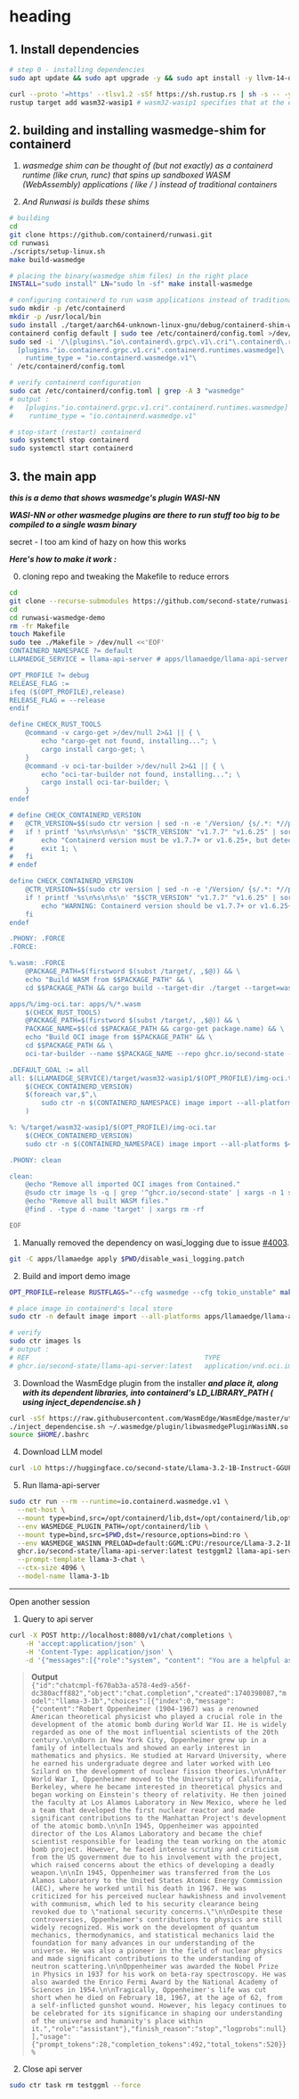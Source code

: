 # heading

## 1. Install dependencies
```sh
# step 0 - installing dependencies
sudo apt update && sudo apt upgrade -y && sudo apt install -y llvm-14-dev liblld-14-dev software-properties-common gcc g++ asciinema containerd cmake zlib1g-dev build-essential python3 python3-dev python3-pip git clang

curl --proto '=https' --tlsv1.2 -sSf https://sh.rustup.rs | sh -s -- -y && source $HOME/.cargo/env
rustup target add wasm32-wasip1 # wasm32-wasip1 specifies that at the end, binary is to be of wasm type
```

## 2. building and installing wasmedge-shim for containerd

  1. *wasmedge shim can be thought of (but not exactly) as a containerd runtime (like crun, runc) that spins up sandboxed WASM (WebAssembly) applications ( like / ) instead of traditional containers*

  2. *And Runwasi is builds these shims*

```sh
# building
cd
git clone https://github.com/containerd/runwasi.git
cd runwasi
./scripts/setup-linux.sh
make build-wasmedge

# placing the binary(wasmedge shim files) in the right place
INSTALL="sudo install" LN="sudo ln -sf" make install-wasmedge

# configuring containerd to run wasm applications instead of traditional containers
sudo mkdir -p /etc/containerd
mkdir -p /usr/local/bin
sudo install ./target/aarch64-unknown-linux-gnu/debug/containerd-shim-wasmedge-v1 /usr/local/bin/
containerd config default | sudo tee /etc/containerd/config.toml >/dev/null
sudo sed -i '/\[plugins\."io\.containerd\.grpc\.v1\.cri"\.containerd\.runtimes\]/a \
  [plugins."io.containerd.grpc.v1.cri".containerd.runtimes.wasmedge]\
    runtime_type = "io.containerd.wasmedge.v1"\
' /etc/containerd/config.toml

# verify containerd configuration
sudo cat /etc/containerd/config.toml | grep -A 3 "wasmedge"
# output :
#   [plugins."io.containerd.grpc.v1.cri".containerd.runtimes.wasmedge]
#    runtime_type = "io.containerd.wasmedge.v1"

# stop-start (restart) containerd
sudo systemctl stop containerd
sudo systemctl start containerd
```

## 3. the main app

*__this is a demo that shows wasmedge's plugin WASI-NN__*

__*WASI-NN or other wasmedge plugins are there to run stuff too big to be compiled to a single wasm binary*__

secret - I too am kind of hazy on how this works

*__Here's how to make it work :__*

0. cloning repo and tweaking the Makefile to reduce errors
```sh
cd
git clone --recurse-submodules https://github.com/second-state/runwasi-wasmedge-demo.git
cd
cd runwasi-wasmedge-demo
rm -fr Makefile
touch Makefile
sudo tee ./Makefile > /dev/null <<'EOF'
CONTAINERD_NAMESPACE ?= default
LLAMAEDGE_SERVICE = llama-api-server # apps/llamaedge/llama-api-server 

OPT_PROFILE ?= debug
RELEASE_FLAG :=
ifeq ($(OPT_PROFILE),release)
RELEASE_FLAG = --release
endif

define CHECK_RUST_TOOLS
	@command -v cargo-get >/dev/null 2>&1 || { \
		echo "cargo-get not found, installing..."; \
		cargo install cargo-get; \
	}
	@command -v oci-tar-builder >/dev/null 2>&1 || { \
		echo "oci-tar-builder not found, installing..."; \
		cargo install oci-tar-builder; \
	}
endef

# define CHECK_CONTAINERD_VERSION
# 	@CTR_VERSION=$$(sudo ctr version | sed -n -e '/Version/ {s/.*: *//p;q;}'); \
# 	if ! printf '%s\n%s\n%s\n' "$$CTR_VERSION" "v1.7.7" "v1.6.25" | sort -V | tail -1 | grep -qx "$$CTR_VERSION"; then \
# 		echo "Containerd version must be v1.7.7+ or v1.6.25+, but detected $$CTR_VERSION"; \
# 		exit 1; \
# 	fi
# endef

define CHECK_CONTAINERD_VERSION
	@CTR_VERSION=$$(sudo ctr version | sed -n -e '/Version/ {s/.*: *//p;q;}'); \
	if ! printf '%s\n%s\n%s\n' "$$CTR_VERSION" "v1.7.7" "v1.6.25" | sort -V | tail -1 | grep -qx "$$CTR_VERSION"; then \
		echo "WARNING: Containerd version should be v1.7.7+ or v1.6.25+, but detected $$CTR_VERSION"; \
	fi
endef

.PHONY: .FORCE
.FORCE:

%.wasm: .FORCE
	@PACKAGE_PATH=$(firstword $(subst /target/, ,$@)) && \
	echo "Build WASM from $$PACKAGE_PATH" && \
	cd $$PACKAGE_PATH && cargo build --target-dir ./target --target=wasm32-wasip1 $(RELEASE_FLAG)

apps/%/img-oci.tar: apps/%/*.wasm
	$(CHECK_RUST_TOOLS)
	@PACKAGE_PATH=$(firstword $(subst /target/, ,$@)) && \
	PACKAGE_NAME=$$(cd $$PACKAGE_PATH && cargo-get package.name) && \
	echo "Build OCI image from $$PACKAGE_PATH" && \
	cd $$PACKAGE_PATH && \
	oci-tar-builder --name $$PACKAGE_NAME --repo ghcr.io/second-state --tag latest --module target/wasm32-wasip1/$(OPT_PROFILE)/$$PACKAGE_NAME.wasm -o target/wasm32-wasip1/$(OPT_PROFILE)/img-oci.tar

.DEFAULT_GOAL := all
all: $(LLAMAEDGE_SERVICE)/target/wasm32-wasip1/$(OPT_PROFILE)/img-oci.tar
	$(CHECK_CONTAINERD_VERSION)
	$(foreach var,$^,\
		sudo ctr -n $(CONTAINERD_NAMESPACE) image import --all-platforms $(var);\
	)

%: %/target/wasm32-wasip1/$(OPT_PROFILE)/img-oci.tar
	$(CHECK_CONTAINERD_VERSION)
	sudo ctr -n $(CONTAINERD_NAMESPACE) image import --all-platforms $<

.PHONY: clean

clean:
	@echo "Remove all imported OCI images from Contained."
	@sudo ctr image ls -q | grep '^ghcr.io/second-state' | xargs -n 1 sudo ctr images rm
	@echo "Remove all built WASM files."
	@find . -type d -name 'target' | xargs rm -rf

EOF

```


1. Manually removed the dependency on wasi_logging due to issue [#4003](https://github.com/WasmEdge/WasmEdge/issues/4003).

```bash
git -C apps/llamaedge apply $PWD/disable_wasi_logging.patch
```

2. Build and import demo image

```bash
OPT_PROFILE=release RUSTFLAGS="--cfg wasmedge --cfg tokio_unstable" make apps/llamaedge/llama-api-server

# place image in containerd's local store
sudo ctr -n default image import --all-platforms apps/llamaedge/llama-api-server/target/wasm32-wasip1/release/img-oci.tar

# verify
sudo ctr images ls 
# output :
# REF                                            TYPE                                         DIGEST                                                                    SIZE       PLATFORMS     LABELS
# ghcr.io/second-state/llama-api-server:latest   application/vnd.oci.image.manifest.v1+json   sha256:7567d37d5b0176861cdaf4b6d01027895811f4324b49d2d787930a06163a1afe   11.2 MiB   wasip1/wasm   -

```

3. Download the WasmEdge plugin from the installer *__and place it, along with its dependent libraries, into containerd's LD_LIBRARY_PATH ( using inject_dependencise.sh )__*

```bash
curl -sSf https://raw.githubusercontent.com/WasmEdge/WasmEdge/master/utils/install.sh | bash -s -- --plugins wasi_nn-ggml -v 0.14.1
./inject_dependencise.sh ~/.wasmedge/plugin/libwasmedgePluginWasiNN.so /opt/containerd/lib
source $HOME/.bashrc
```

4. Download LLM model

```bash
curl -LO https://huggingface.co/second-state/Llama-3.2-1B-Instruct-GGUF/resolve/main/Llama-3.2-1B-Instruct-Q5_K_M.gguf
```

5. Run llama-api-server

```bash
sudo ctr run --rm --runtime=io.containerd.wasmedge.v1 \
  --net-host \
  --mount type=bind,src=/opt/containerd/lib,dst=/opt/containerd/lib,options=bind:ro \
  --env WASMEDGE_PLUGIN_PATH=/opt/containerd/lib \
  --mount type=bind,src=$PWD,dst=/resource,options=bind:ro \
  --env WASMEDGE_WASINN_PRELOAD=default:GGML:CPU:/resource/Llama-3.2-1B-Instruct-Q5_K_M.gguf \
  ghcr.io/second-state/llama-api-server:latest testggml2 llama-api-server.wasm \
  --prompt-template llama-3-chat \
  --ctx-size 4096 \
  --model-name llama-3-1b
```

---

Open another session

1. Query to api server

```bash
curl -X POST http://localhost:8080/v1/chat/completions \
    -H 'accept:application/json' \
    -H 'Content-Type: application/json' \
    -d '{"messages":[{"role":"system", "content": "You are a helpful assistant."}, {"role":"user", "content": "Who is Robert Oppenheimer?"}], "model":"llama-3-8b"}'
```

> **Output**  
 ```{"id":"chatcmpl-f670ab3a-a578-4ed9-a56f-dc380acff882","object":"chat.completion","created":1740398087,"model":"llama-3-1b","choices":[{"index":0,"message":{"content":"Robert Oppenheimer (1904-1967) was a renowned American theoretical physicist who played a crucial role in the development of the atomic bomb during World War II. He is widely regarded as one of the most influential scientists of the 20th century.\n\nBorn in New York City, Oppenheimer grew up in a family of intellectuals and showed an early interest in mathematics and physics. He studied at Harvard University, where he earned his undergraduate degree and later worked with Leo Szilard on the development of nuclear fission theories.\n\nAfter World War I, Oppenheimer moved to the University of California, Berkeley, where he became interested in theoretical physics and began working on Einstein's theory of relativity. He then joined the faculty at Los Alamos Laboratory in New Mexico, where he led a team that developed the first nuclear reactor and made significant contributions to the Manhattan Project's development of the atomic bomb.\n\nIn 1945, Oppenheimer was appointed director of the Los Alamos Laboratory and became the chief scientist responsible for leading the team working on the atomic bomb project. However, he faced intense scrutiny and criticism from the US government due to his involvement with the project, which raised concerns about the ethics of developing a deadly weapon.\n\nIn 1945, Oppenheimer was transferred from the Los Alamos Laboratory to the United States Atomic Energy Commission (AEC), where he worked until his death in 1967. He was criticized for his perceived nuclear hawkishness and involvement with communism, which led to his security clearance being revoked due to \"national security concerns.\"\n\nDespite these controversies, Oppenheimer's contributions to physics are still widely recognized. His work on the development of quantum mechanics, thermodynamics, and statistical mechanics laid the foundation for many advances in our understanding of the universe. He was also a pioneer in the field of nuclear physics and made significant contributions to the understanding of neutron scattering.\n\nOppenheimer was awarded the Nobel Prize in Physics in 1937 for his work on beta-ray spectroscopy. He was also awarded the Enrico Fermi Award by the National Academy of Sciences in 1954.\n\nTragically, Oppenheimer's life was cut short when he died on February 18, 1967, at the age of 62, from a self-inflicted gunshot wound. However, his legacy continues to be celebrated for its significance in shaping our understanding of the universe and humanity's place within it.","role":"assistant"},"finish_reason":"stop","logprobs":null}],"usage":{"prompt_tokens":28,"completion_tokens":492,"total_tokens":520}}%```

2. Close api server

```bash
sudo ctr task rm testggml --force
```
